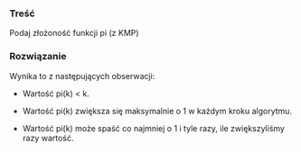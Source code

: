 ### Treść
Podaj złożoność funkcji pi (z KMP)

### Rozwiązanie
Wynika to z następujących obserwacji:

* Wartość pi(k) < k.

* Wartość pi(k) zwiększa się maksymalnie o 1 w każdym kroku algorytmu.

* Wartość pi(k) może spaść co najmniej o 1 i tyle razy, ile zwiększyliśmy razy wartość.
